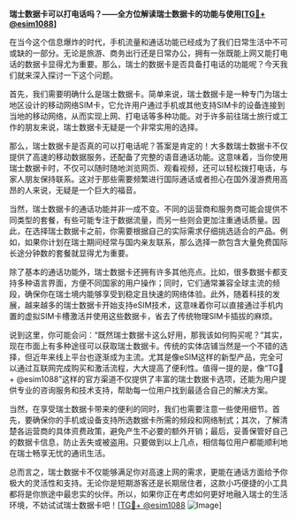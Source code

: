 **瑞士数据卡可以打电话吗？——全方位解读瑞士数据卡的功能与使用[[TG💪+ @esim1088](https://t.me/s/esim1088)]**

在当今这个信息爆炸的时代，手机流量和通话功能已经成为了我们日常生活中不可或缺的一部分。无论是旅游、商务出行还是日常办公，拥有一张既能上网又能打电话的数据卡显得尤为重要。那么，瑞士的数据卡是否具备打电话的功能呢？今天我们就来深入探讨一下这个问题。

首先，我们需要明确什么是瑞士数据卡。简单来说，瑞士数据卡是一种专门为瑞士地区设计的移动网络SIM卡，它允许用户通过手机或其他支持SIM卡的设备连接到当地的移动网络，从而实现上网、打电话等多种功能。对于许多前往瑞士旅行或工作的朋友来说，瑞士数据卡无疑是一个非常实用的选择。

那么，瑞士数据卡是否真的可以打电话呢？答案是肯定的！大多数瑞士数据卡不仅提供了高速的移动数据服务，还配备了完整的语音通话功能。这意味着，当你使用瑞士数据卡时，不仅可以随时随地浏览网页、观看视频，还可以轻松拨打电话，与家人朋友保持联系。这对于那些需要频繁进行国际通话或者担心在国外漫游费用高昂的人来说，无疑是一个巨大的福音。

当然，瑞士数据卡的通话功能并非一成不变。不同的运营商和服务商可能会提供不同类型的套餐，有些可能专注于数据流量，而另一些则会更加注重通话质量。因此，在选择瑞士数据卡之前，你需要根据自己的实际需求仔细挑选适合的产品。例如，如果你计划在瑞士期间经常与国内亲友联系，那么选择一款包含大量免费国际长途分钟数的套餐就显得尤为重要。

除了基本的通话功能外，瑞士数据卡还拥有许多其他亮点。比如，很多数据卡都支持多种语言界面，方便不同国家的用户操作；同时，它们通常兼容全球主流的频段，确保你在瑞士境内能够享受到稳定且快速的网络体验。此外，随着科技的发展，越来越多的瑞士数据卡开始支持eSIM技术，这意味着你可以直接通过手机内置的虚拟SIM卡槽激活并使用这些数据卡，省去了传统物理SIM卡插拔的麻烦。

说到这里，你可能会问：“既然瑞士数据卡这么好用，那我该如何购买呢？”其实，现在市面上有多种途径可以获取瑞士数据卡。传统的实体店铺当然是一个不错的选择，但近年来线上平台也逐渐成为主流。尤其是像eSIM这样的新型产品，完全可以通过互联网完成购买和激活流程，大大提高了便利性。值得一提的是，像“TG💪+ @esim1088”这样的官方渠道不仅提供了丰富的瑞士数据卡选项，还能为用户提供专业的咨询服务和技术支持，帮助每一位用户找到最适合自己的解决方案。

当然，在享受瑞士数据卡带来的便利的同时，我们也需要注意一些使用细节。首先，要确保你的手机或设备支持所选数据卡所需的频段和网络制式；其次，了解清楚各运营商的具体资费政策，避免产生不必要的额外开销；最后，妥善保管好自己的数据卡信息，防止丢失或被盗用。只要做到以上几点，相信每位用户都能顺利地在瑞士畅享无忧的通讯生活。

总而言之，瑞士数据卡不仅能够满足你对高速上网的需求，更能在通话方面给予你极大的灵活性和支持。无论你是短期游客还是长期居住者，这款小巧便捷的小工具都将是你旅途中最忠实的伙伴。所以，如果你正在考虑如何更好地融入瑞士的生活环境，不妨试试瑞士数据卡吧！[[TG💪+ @esim1088](https://t.me/s/esim1088) ![Image](https://i.postimg.cc/4NQfJmqS/Snipaste-2025-05-13-00-14-12.png)]